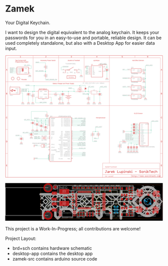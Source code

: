 # Zamek
Your Digital Keychain.

I want to design the digital equivalent to the analog keychain. It keeps your passwords for you in an easy-to-use and portable, reliable design. It can be used completely standalone, but also with a Desktop App for easier data input.

![schematic](brd+sch/zamek-schematic.png)

![board](brd+sch/zamek-board.png)

This project is a Work-In-Progress; all contributions are welcome!

Project Layout:
* brd+sch contains hardware schematic
* desktop-app contains the desktop app
* zamek-src contains arduino source code

